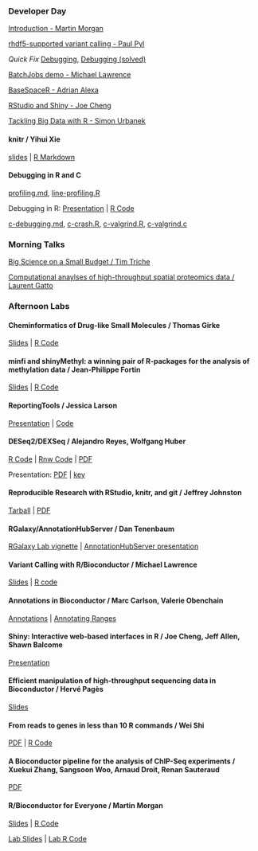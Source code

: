 
### Developer Day

[Introduction - Martin Morgan](Martin.pdf)

[rhdf5-supported variant calling - Paul Pyl](Paul.Pyl.pdf)

_Quick Fix_ [Debugging](developer-day-debug.md), [Debugging (solved)](developer-day-debug_full.md)

[BatchJobs demo - Michael Lawrence](lawrence-batchjobs-demo.R)

[BaseSpaceR - Adrian Alexa](BaseSpaceR-BioC2013.pptx)

[RStudio and Shiny - Joe Cheng](RStudio-BioC2013.pdf)

[Tackling Big Data with R - Simon Urbanek](Urbanek.pdf)

#### knitr / Yihui Xie
[slides](http://dl.dropbox.com/u/15335397/slides/BioC-2013-Yihui-Xie.html) |
[R Markdown](http://dl.dropbox.com/u/15335397/slides/BioC-2013-Yihui-Xie.Rpres)

#### Debugging in R and C

[profiling.md](profiling.md), [line-profiling.R](line-profiling.R)

Debugging in R:
[Presentation](http://tinyurl.com/BioC2013-debug) |
[R Code](https://gist.github.com/dtenenba/6004179/raw/c2246869e6c5ee098f7e30ba4ff6033140f0a2f1/debugging.R)

[c-debugging.md](c-debugging.md), [c-crash.R](c-crash.R), [c-valgrind.R](c-valgrind.R), [c-valgrind.c](c-valgrind.c)


### Morning Talks

[Big Science on a Small Budget / Tim Triche](Tim.Triche.pdf)


[Computational anaylses of high-throughput spatial proteomics data / Laurent Gatto](BioC2013-spatial-proteomics.pdf)


### Afternoon Labs

#### Cheminformatics of Drug-like Small Molecules / Thomas Girke

[Slides](http://faculty.ucr.edu/~tgirke/HTML_Presentations/Manuals/ChemmineR/Bioc2013/Cheminfo.pdf) |
[R Code](http://faculty.ucr.edu/~tgirke/HTML_Presentations/Manuals/ChemmineR/Bioc2013/Cheminfo.R)

#### minfi and shinyMethyl: a winning pair of R-packages for the analysis of methylation data / Jean-Philippe Fortin

[Slides](minfiLab.pdf) | [R Code](minfiRCode.R)

#### ReportingTools / Jessica Larson

[Presentation](ReportingToolsBioC2013.ppt) |
[Code](ReportingToolsWorkshop.zip)


#### DESeq2/DEXSeq / Alejandro Reyes, Wolfgang Huber


[R Code](DESeq2_parathyroid.R) |
[Rnw Code](DESeq2_parathyroid.Rnw) |
[PDF](DESeq2_parathyroid.pdf)

Presentation: [PDF](http://www-huber.embl.de/users/whuber/.talks/130718-seattle-huber.pdf) | [key](http://www-huber.embl.de/users/whuber/.talks/130718-seattle-huber.key)


#### Reproducible Research with RStudio, knitr, and git / Jeffrey Johnston
[Tarball](rr_workshop.tgz) |
[PDF](ReproducibleResearchWorkshop.pdf)

#### RGalaxy/AnnotationHubServer / Dan Tenenbaum

[RGalaxy Lab vignette](https://raw.github.com/dtenenba/BioC2013talks/master/galaxy/RGalaxy.lab/vignettes/RGalaxy.lab-vignette.Rmd) |
[AnnotationHubServer presentation](http://tinyurl.com/BioC2013-AnnotationHub)

#### Variant Calling with R/Bioconductor / Michael Lawrence

[Slides](lawrence.pdf) | 
[R code](lawrence.R)

#### Annotations in Bioconductor / Marc Carlson, Valerie Obenchain

[Annotations](/help/workflows/annotation/) |
[Annotating Ranges](/help/workflows/annotation/AnnotatingRanges/)

#### Shiny: Interactive web-based interfaces in R / Joe Cheng, Jeff Allen, Shawn Balcome

[Presentation](ShinyInBioinformatics.pdf)

#### Efficient manipulation of high-throughput sequencing data in Bioconductor / Herv&eacute; Pag&egrave;s

[Slides](S4ContainersForHTS_slides.pdf)

#### From reads to genes in less than 10 R commands / Wei Shi

[PDF](shi.pdf) |
[R Code](shi.R)

#### A Bioconductor pipeline for the analysis of ChIP-Seq experiments / Xuekui Zhang, Sangsoon Woo, Arnaud Droit, Renan Sauteraud

[PDF](ChIP-Seq.pdf)

#### R/Bioconductor for Everyone / Martin Morgan


[Slides](RBiocForEveryone.pdf) |
[R Code](RBiocForEveryone.R)

[Lab Slides](RBiocForEveryone-lab.pdf) |
[Lab R Code](RBiocForEveryone-lab.R)

